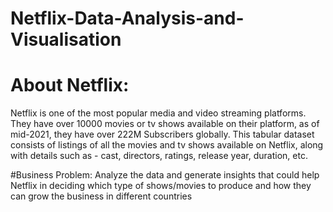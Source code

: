 # Netflix-Data-Analysis-and-Visualisation

# About Netflix:
Netflix is one of the most popular media and video streaming platforms. They have over 10000 movies or tv shows available on their platform, as of mid-2021, they have over 222M Subscribers globally. This tabular dataset consists of listings of all the movies and tv shows available on Netflix, along with details such as - cast, directors, ratings, release year, duration, etc.

#Business Problem:
Analyze the data and generate insights that could help Netflix in deciding which type of shows/movies to produce and how they can grow the business in different countries

